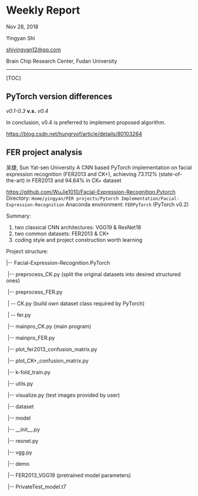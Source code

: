 # Weekly Report

Nov 28, 2018

Yingyan Shi

shiyingyan12@qq.com

Brain Chip Research Center, Fudan University

-----

[TOC]

## PyTorch version differences

*v0.1-0.3*   **v.s.**   *v0.4*

In conclusion, v0.4 is preferred to implement proposed algorithm.

https://blog.csdn.net/hungryof/article/details/80103264

## FER project analysis 

吴捷, Sun Yat-sen University
A CNN based PyTorch implementation on facial expression recognition (FER2013 and CK+), achieving 73.112% (state-of-the-art) in FER2013 and 94.64% in CK+ dataset  

https://github.com/WuJie1010/Facial-Expression-Recognition.Pytorch
Directory:    `Home/yingyan/FER projects/Pytorch Implementation/Facial-Expression-Recognition`
Anaconda environment:     `FERPyTorch` 	(PyTorch v0.2)

Summary:

1. two classical CNN architectures: VGG19 & ResNet18
2. two common datasets: FER2013 & CK+
3. coding style and project construction worth learning

Project structure:

|-- Facial-Expression-Recognition.PyTorch

​	|-- preprocess_CK.py (split the original datasets into desired structured ones)

​	|-- preprocess_FER.py

​	| -- CK.py (build own dataset class required by PyTorch)

​	| -- fer.py

​	|-- mainpro_CK.py (main program)

​	|-- mainpro_FER.py

​	|-- plot_fer2013_confusion_matrix.py

​	|-- plot_CK+_confusion_matrix.py

​	|-- k-fold_train.py

​	|-- utils.py

​	|-- visualize.py (test images provided by user)

​	|-- dataset

​	|-- model

​		|-- \_\_init\_\_.py

​		|-- resnet.py

​		|-- vgg.py

​	|-- demo

​	|-- FER2013_VGG19 (pretrained model parameters)

​		|-- PrivateTest_model.t7

